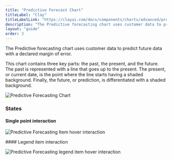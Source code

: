 ```yaml
---
title: "Predictive Forecast Chart"
titleLabel: "Clay"
titleLabelLink: "https://clayui.com/docs/components/charts/advanced/predictive-forecasting.html"
description: "The Predictive forecasting chart uses customer data to predict future data with a declared margin of error."
layout: "guide"
order: 3
---
```


The Predictive forecasting chart uses customer data to predict future data with a declared margin of error.

This chart contains three key parts: the past, the present, and the future. The past is represented with a line that goes up to the present. The present, or current date, is the point where the line starts having a shaded background. Finally, the future, or prediction, is differentiated with a shaded background.

![Predictive Forecasting Chart](/images/lexicon/ChartPredictiveForcDefault.jpg)


### States

#### Single point interaction

![Predictive Forecasting Item hover interaction](/images/lexicon/ChartPredictiveForcItem.jpg)


#### Legend item interaction

![Predictive Forecasting legend item hover interaction](/images/lexicon/ChartPredictiveForcLegend.jpg)